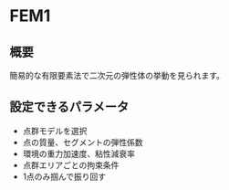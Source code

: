 # FEM1
## 概要
簡易的な有限要素法で二次元の弾性体の挙動を見られます。
## 設定できるパラメータ
- 点群モデルを選択
- 点の質量、セグメントの弾性係数
- 環境の重力加速度、粘性減衰率
- 点群エリアごとの拘束条件
- 1点のみ掴んで振り回す
